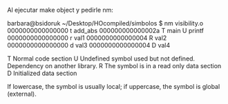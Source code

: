 Al ejecutar make object y pedirle nm:

barbara@bsidoruk ~/Desktop/HOcompiled/simbolos $ nm visibility.o
0000000000000000 t add_abs
000000000000002a T main
                 U printf
0000000000000000 r val1
0000000000000004 R val2
0000000000000000 d val3
0000000000000004 D val4

T 	Normal code section
U 	Undefined symbol used but not defined. Dependency on another library.
R   The symbol is in a read only data section
D   Initialized data section

If lowercase, the symbol is usually local; if uppercase, the symbol is global (external).

